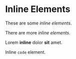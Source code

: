 # Inline Elements

These are some _inline elements_.

There are more *inline elements*.

Lorem **inline** dolor __sit__ amet.

Inline `code` element.
